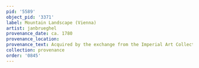 ```yaml
---
pid: '5589'
object_pid: '3371'
label: Mountain Landscape (Vienna)
artist: janbrueghel
provenance_date: ca. 1780
provenance_location:
provenance_text: Acquired by the exchange from the Imperial Art Collection
collection: provenance
order: '0845'
---
```

